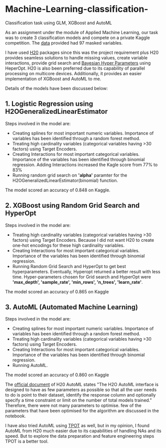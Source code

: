 # Machine-Learning-classification-
Classification task using GLM, XGBoost and AutoML


As an assignment under the module of Applied Machine Learning, our task was to create 3 classification models and compete on a private Kaggle competition. The [data](https://www.kaggle.com/c/aml2020/data) provided had 97 masked variables.

I have used [H20](https://www.h2o.ai/) packages since this was the project requirement plus H20 provides seamless solutions to handle missing values, create variable interactions, provide grid search and [Bayesian Hyper Parameters](https://towardsdatascience.com/a-conceptual-explanation-of-Bayesian-model-based-hyperparameter-optimization-for-machine-learning-b8172278050f) using HeperOpt. H20 is also been preferred due to its capability of parallel processing on multicore devices. Additionally, it provides an easier implementation of XGBoost and AutoML to me.


Details of the models have been discussed below:

## 1. Logistic Regression using H2OGeneralizedLinearEstimator
Steps involved in the model are:
* Creating splines for most important numeric variables. Importance of variables has been identified through a random forest method.
* Treating high cardinality variables (categorical variables having >30 factors) using Target Encoders.
* Creating Interactions for most important categorical variables. Importance of the variables has been identified through binomial regression. Adding Interactions increased the Kagle score from 77% to 83%
* Running random grid search on **'alpha'** paramter for the H2OGeneralizedLinearEstimator(binomial) function.

The model scored an accuracy of 0.848 on Kaggle.

## 2. XGBoost using Random Grid Search and HyperOpt
Steps involved in the model are:
* Treating high cardinality variables (categorical variables having >30 factors) using Target Encoders. Because I did not want H20 to create one-hot encodings for these high cardinality variables.
* Creating Interactions for most important categorical variables. Importance of the variables has been identified through binomial regression.
* Running Random Grid Search and HyperOpt to get best hyperparameters. Eventually, Hyperopt returned a better result with less time. Hyper-parameters chosen for Grid search and HyperOpt were **'max_depth', 'sample_rate', 'min_rows', 'n_trees', 'learn_rate'**.

The model scored an accuracy of 0.865 on Kaggle

## 3. AutoML (Automated Machine Learning)
Steps involved in the model are:
* Creating splines for most important numeric variables. Importance of variables has been identified through a random forest method.
* Treating high cardinality variables (categorical variables having >30 factors) using Target Encoders.
* Creating Interactions for most important categorical variables. Importance of the variables has been identified through binomial regression.
* Running AutoML.

The model scored an accuracy of 0.860 on Kaggle

The [official document](https://docs.h2o.ai/h2o/latest-stable/h2o-docs/automl.html) of H20 AutoML states "The H2O AutoML interface is designed to have as few parameters as possible so that all the user needs to do is point to their dataset, identify the response column and optionally specify a time constraint or limit on the number of total models trained." Therefore, there were not many parameters to optimise. few of the parameters that have been optimised for the algorithm are discussed in the notebook.

I have also tried AutoML using [TPOT](https://github.com/EpistasisLab/tpot) as well, but in my opinion, I found AutoML from H20 much easier due to its capabilities of handling NAs and its speed. But to explore the data preparation and feature engineering steps TPOT is a better tool.

